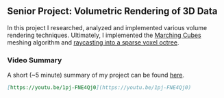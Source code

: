 ## Senior Project: Volumetric Rendering of 3D Data

In this project I researched, analyzed and implemented various volume rendering techniques. Ultimately, I implemented the [Marching Cubes](https://en.wikipedia.org/wiki/Marching_cubes) meshing algorithm and [raycasting into a sparse voxel octree]().

### Video Summary

A short (~5 minute) summary of my project can be found [here](https://youtu.be/1pj-FNE4Qj0).

```markdown
[https://youtu.be/1pj-FNE4Qj0](https://youtu.be/1pj-FNE4Qj0)
```
